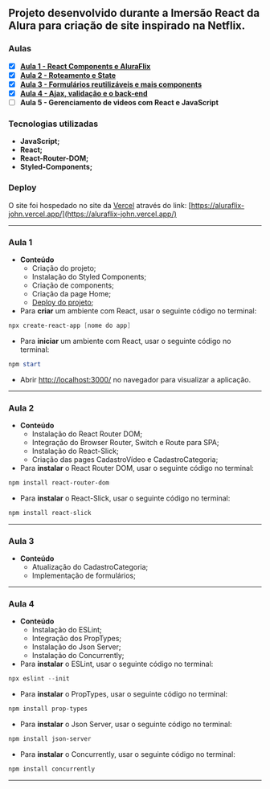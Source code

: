 ## Projeto desenvolvido durante a Imersão React da Alura para criação de site inspirado na Netflix.

### Aulas

- [x]  **[Aula 1 - React Components e AluraFlix](#aula-1)**
- [x]  **[Aula 2 - Roteamento e State](#aula-2)**
- [x]  **[Aula 3 - Formulários reutilizáveis e mais components](#aula-3)**
- [x]  **[Aula 4 - Ajax, validação e o back-end](#aula-4)**
- [ ]  **Aula 5 - Gerenciamento de videos com React e JavaScript**

### Tecnologias utilizadas

- **JavaScript;**
- **React;**
- **React-Router-DOM;**
- **Styled-Components;**

### Deploy

O site foi hospedado no site da [Vercel](https://vercel.com/) através do link: [https://aluraflix-john.vercel.app/](https://aluraflix-john.vercel.app/)

---

### **Aula 1**

- **Conteúdo**
    - Criação do projeto;
    - Instalação do Styled Components;
    - Criação de components;
    - Criação da page Home;
    - [Deploy do projeto](#deploy);
- Para **criar** um ambiente com React, usar o seguinte código no terminal:

```powershell
npx create-react-app [nome do app]
```

- Para **iniciar** um ambiente com React, usar o seguinte código no terminal:

```powershell
npm start
```

- Abrir [http://localhost:3000/](http://localhost:3000/) no navegador para visualizar a aplicação.

---

### **Aula 2**

- **Conteúdo**
    - Instalação do React Router DOM;
    - Integração do Browser Router, Switch e Route para SPA;
    - Instalação do React-Slick;
    - Criação das pages CadastroVídeo e CadastroCategoria;
- Para **instalar** o React Router DOM, usar o seguinte código no terminal:

```powershell
npm install react-router-dom
```
- Para **instalar** o React-Slick, usar o seguinte código no terminal:

```powershell
npm install react-slick
```

---

### Aula 3

- **Conteúdo**
    - Atualização do CadastroCategoria;
    - Implementação de formulários;

---
### Aula 4

- **Conteúdo**
    - Instalação do ESLint;
    - Integração dos PropTypes;
    - Instalação do Json Server;
    - Instalação do Concurrently;
- Para **instalar** o ESLint, usar o seguinte código no terminal:

```powershell
npx eslint --init
```

- Para **instalar** o PropTypes, usar o seguinte código no terminal:

```powershell
npm install prop-types
```

- Para **instalar** o Json Server, usar o seguinte código no terminal:

```powershell
npm install json-server
```

- Para **instalar** o Concurrently, usar o seguinte código no terminal:

```powershell
npm install concurrently
```
---